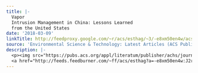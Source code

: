 ```yaml
---
title: |-
  Vapor
  Intrusion Management in China: Lessons Learned
  from the United States
date: '2018-03-09'
linkTitle: http://feedproxy.google.com/~r/acs/esthag/~3/-e8xm50en4w/acs.est.8b00907
source: 'Environmental Science & Technology: Latest Articles (ACS Publications)'
description: |-
  <p><img src="https://pubs.acs.org/appl/literatum/publisher/achs/journals/content/esthag/0/esthag.ahead-of-print/acs.est.8b00907/20180309/images/medium/es-2018-00907f_0002.gif" alt="TOC Graphic"/></p><div><cite>Environmental Science & Technology</cite></div><div>DOI: 10.1021/acs.est.8b00907</div><div class="feedflare">
  <a href="http://feeds.feedburner.com/~ff/acs/esthag?a=-e8xm50en4w:J2roJuJYr7E:yIl2AUoC8zA"><img src="http://feeds.feedburner.com/~ff/acs/esthag?d=yIl2AUoC8zA" border="0"></img></a>
---
```

